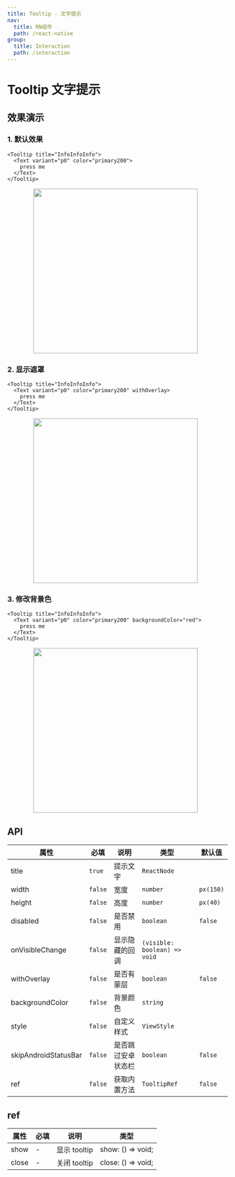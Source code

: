```yaml
---
title: Tooltip - 文字提示
nav:
  title: RN组件
  path: /react-native
group:
  title: Interaction
  path: /interaction
---
```


# Tooltip 文字提示

## 效果演示

### 1. 默认效果

```tsx | pure
<Tooltip title="InfoInfoInfo">
  <Text variant="p0" color="primary200">
    press me
  </Text>
</Tooltip>
```

<center>
  <figure>
    <img
      alt=""
      src="https://td-dev-public.oss-cn-hangzhou.aliyuncs.com/maoyes-app/1643255311776720439.gif"
      style="width: 375px; margin-right: 10px; border: 1px solid #ddd;"
    />
  </figure>
</center>

### 2. 显示遮罩

```tsx | pure
<Tooltip title="InfoInfoInfo">
  <Text variant="p0" color="primary200" withOverlay>
    press me
  </Text>
</Tooltip>
```

<center>
  <figure>
    <img
      alt=""
      src="https://td-dev-public.oss-cn-hangzhou.aliyuncs.com/maoyes-app/1643255383825684985.gif"
      style="width: 375px; margin-right: 10px; border: 1px solid #ddd;"
    />
  </figure>
</center>

### 3. 修改背景色

```tsx | pure
<Tooltip title="InfoInfoInfo">
  <Text variant="p0" color="primary200" backgroundColor="red">
    press me
  </Text>
</Tooltip>
```

<center>
  <figure>
    <img
      alt=""
      src="https://td-dev-public.oss-cn-hangzhou.aliyuncs.com/maoyes-app/1643255473060587128.gif"
      style="width: 375px; margin-right: 10px; border: 1px solid #ddd;"
    />
  </figure>
</center>

## API

| 属性                 | 必填    | 说明               | 类型                         | 默认值    |
| -------------------- | ------- | ------------------ | ---------------------------- | --------- |
| title                | `true`  | 提示文字           | `ReactNode`                  |           |
| width                | `false` | 宽度               | `number`                     | `px(150)` |
| height               | `false` | 高度               | `number`                     | `px(40)`  |
| disabled             | `false` | 是否禁用           | `boolean`                    | `false`   |
| onVisibleChange      | `false` | 显示隐藏的回调     | `(visible: boolean) => void` |           |
| withOverlay          | `false` | 是否有蒙层         | `boolean`                    | `false`   |
| backgroundColor      | `false` | 背景颜色           | `string`                     |           |
| style                | `false` | 自定义样式         | `ViewStyle`                  |           |
| skipAndroidStatusBar | `false` | 是否跳过安卓状态栏 | `boolean`                    | `false`   |
| ref                  | `false` | 获取内置方法       | `TooltipRef`                 | `false`   |

## ref

| 属性  | 必填 | 说明         | 类型               |
| ----- | ---- | ------------ | ------------------ |
| show  | -    | 显示 tooltip | show: () => void;  |
| close | -    | 关闭 tooltip | close: () => void; |
